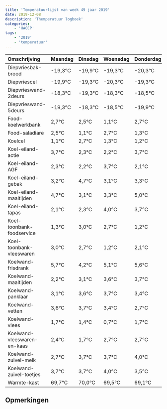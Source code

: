 ```yaml
---
title: 'Temperatuurlijst van week 49 jaar 2019'
date: 2019-12-08
description: 'Themperatuur logboek'
categories:
    - 'HACCP'
tags:
    - '2019'
    - 'temperatuur'
---
```

|Omschrijving|Maandag|Dinsdag|Woensdag|Donderdag|Vrijdag|Zaterdag|Zondag|
|:---|:---|:---|:---|:---|:---|:---|:---|
|Diepvriesbak-brood|-19,3°C|-19,9°C|-19,3°C|-20,3°C|-19,3°C|-19,5°C|-20,9°C|
|Diepvriescel|-19,9°C|-19,3°C|-20,3°C|-19,3°C|-19,5°C|-20,9°C|-19,3°C|
|Diepvrieswand-2deurs|-18,3°C|-19,3°C|-18,3°C|-18,5°C|-19,9°C|-18,3°C|-19,7°C|
|Diepvrieswand-5deurs|-19,3°C|-18,3°C|-18,5°C|-19,9°C|-18,3°C|-19,7°C|-19,8°C|
|Food-koelwerkbank|2,7°C|2,5°C|1,1°C|2,7°C|1,3°C|1,2°C|2,7°C|
|Food-saladiare|2,5°C|1,1°C|2,7°C|1,3°C|1,2°C|2,7°C|1,1°C|
|Koelcel|1,1°C|2,7°C|1,3°C|1,2°C|2,7°C|1,1°C|1,3°C|
|Koel-eiland-actie|3,7°C|2,3°C|2,2°C|3,7°C|2,1°C|2,3°C|4,0°C|
|Koel-eiland-AGF|2,3°C|2,2°C|3,7°C|2,1°C|2,3°C|4,0°C|3,7°C|
|Koel-eiland-gebak|3,2°C|4,7°C|3,1°C|3,3°C|5,0°C|4,7°C|3,2°C|
|Koel-eiland-maaltijden|4,7°C|3,1°C|3,3°C|5,0°C|4,7°C|3,2°C|4,1°C|
|Koel-eiland-tapas|2,1°C|2,3°C|4,0°C|3,7°C|2,2°C|3,1°C|3,6°C|
|Koel-toonbank-foodservice|1,3°C|3,0°C|2,7°C|1,2°C|2,1°C|2,6°C|2,7°C|
|Koel-toonbank-vleeswaren|3,0°C|2,7°C|1,2°C|2,1°C|2,6°C|2,7°C|2,4°C|
|Koelwand-frisdrank|5,7°C|4,2°C|5,1°C|5,6°C|5,7°C|5,4°C|4,7°C|
|Koelwand-maaltijden|2,2°C|3,1°C|3,6°C|3,7°C|3,4°C|2,7°C|3,7°C|
|Koelwand-panklaar|3,1°C|3,6°C|3,7°C|3,4°C|2,7°C|3,7°C|3,7°C|
|Koelwand-vetten|3,6°C|3,7°C|3,4°C|2,7°C|3,7°C|3,7°C|4,0°C|
|Koelwand-vlees|1,7°C|1,4°C|0,7°C|1,7°C|1,7°C|2,0°C|1,5°C|
|Koelwand-vleeswaren-en-kaas|2,4°C|1,7°C|2,7°C|2,7°C|3,0°C|2,5°C|2,1°C|
|Koelwand-zuivel-melk|2,7°C|3,7°C|3,7°C|4,0°C|3,5°C|3,1°C|2,1°C|
|Koelwand-zuivel-toetjes|3,7°C|3,7°C|4,0°C|3,5°C|3,1°C|2,1°C|3,0°C|
|Warmte-kast|69,7°C|70,0°C|69,5°C|69,1°C|68,1°C|69,0°C|69,7°C|

## Opmerkingen


